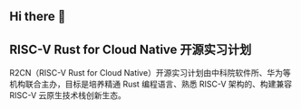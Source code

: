 ## Hi there 👋

<!--

**Here are some ideas to get you started:**

🙋‍♀️ A short introduction - what is your organization all about?
🌈 Contribution guidelines - how can the community get involved?
👩‍💻 Useful resources - where can the community find your docs? Is there anything else the community should know?
🍿 Fun facts - what does your team eat for breakfast?
🧙 Remember, you can do mighty things with the power of [Markdown](https://docs.github.com/github/writing-on-github/getting-started-with-writing-and-formatting-on-github/basic-writing-and-formatting-syntax)
-->

## RISC-V Rust for Cloud Native 开源实习计划

R2CN（RISC-V Rust for Cloud Native）开源实习计划由中科院软件所、华为等机构联合主办，目标是培养精通 Rust 编程语言、熟悉 RISC-V 架构的、构建兼容 RISC-V 云原生技术栈创新生态。
